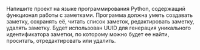 Напишите проект на языке программирования Python, содержащий функционал работы с заметками. Программа должна уметь создавать заметку, сохранять её, читать список заметок, редактировать заметку, удалять заметку.
Будет использован UUID для генерация уникального идентификатора заметки, по которому можно будет ее найти, проситать, отредактировать или удалить.
